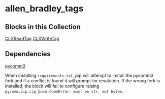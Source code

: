 allen_bradley_tags
===

Blocks in this Collection
---
[CLXReadTag](docs/clx_read_tag_block.md)
[CLXWriteTag](docs/clx_write_tag_block.md)

Dependencies
---
[pycomm3](https://github.com/bpaterni/pycomm/tree/pycomm3)

When installing `requirements.txt`, pip will attempt to install the pycomm3 fork and if a conflict is found it will prompt for resolution. If the wrong fork is installed, the block will fail to configure raising `pycomm.cip.cip_base.CommError: must be str, not bytes`.
